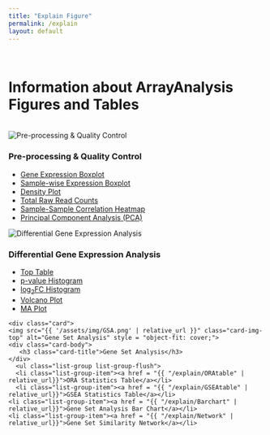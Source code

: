```yaml
---
title: "Explain Figure"
permalink: /explain
layout: default
---
```

<br>
<div class="container px-1">
<h1>Information about ArrayAnalysis Figures and Tables</h1>
<br>
<div class="card-deck text-center">

  <div class="card">
    <img src="{{ '/assets/img/QC.png' | relative_url }}" class="card-img-top" alt="Pre-processing & Quality Control" style = "object-fit: cover;">
    <div class="card-body">
      <h3 class="card-title">Pre-processing & Quality Control</h3>
    </div>
      <ul class="list-group list-group-flush">
    <li class="list-group-item"><a href = "{{ "/explain/Geneboxplot" | relative_url}}">Gene Expression Boxplot</a></li>
    <li class="list-group-item"><a href = "{{ "/explain/Sampleboxplot" | relative_url}}">Sample-wise Expression Boxplot</a></li>
    <li class="list-group-item"><a href = "{{ "/explain/Densityplot" | relative_url}}">Density Plot</a></li>
    <li class="list-group-item"><a href = "{{ "/explain/Readcount" | relative_url}}">Total Raw Read Counts</a></li>
    <li class="list-group-item"><a href = "{{ "/explain/Sampleheatmap" | relative_url}}">Sample-Sample Correlation Heatmap</a></li>
    <li class="list-group-item"><a href = "{{ "/explain/PCA" | relative_url}}">Principal Component Analysis (PCA)</a></li>
  </ul>
  </div>
  
  <div class="card">
    <img src="{{ '/assets/img/DEA.png' | relative_url }}" class="card-img-top" alt="Differential Gene Expression Analysis" style = "object-fit: cover;">
    <div class="card-body">
       <h3 class="card-title">Differential Gene Expression Analysis</h3>
    </div>
      <ul class="list-group list-group-flush">
    <li class="list-group-item"><a href = "{{ "/explain/Toptable" | relative_url}}">Top Table</a></li>
    <li class="list-group-item"><a href = "{{ "/explain/Phistogram" | relative_url}}">p-value Histogram</a></li>
    <li class="list-group-item"><a href = "{{ "/explain/logFChistogram" | relative_url}}">log<sub>2</sub>FC Histogram</a></li>
    <li class="list-group-item"><a href = "{{ "/explain/Volcanoplot" | relative_url}}">Volcano Plot</a></li>
    <li class="list-group-item"><a href = "{{ "/explain/MAplot" | relative_url}}">MA Plot</a></li>
  </ul>
  </div>
  
    <div class="card">
    <img src="{{ '/assets/img/GSA.png' | relative_url }}" class="card-img-top" alt="Gene Set Analysis" style = "object-fit: cover;">
    <div class="card-body">
       <h3 class="card-title">Gene Set Analysis</h3>
    </div>
      <ul class="list-group list-group-flush">
      <li class="list-group-item"><a href = "{{ "/explain/ORAtable" | relative_url}}">ORA Statistics Table</a></li>
      <li class="list-group-item"><a href = "{{ "/explain/GSEAtable" | relative_url}}">GSEA Statistics Table</a></li>
    <li class="list-group-item"><a href = "{{ "/explain/Barchart" | relative_url}}">Gene Set Analysis Bar Chart</a></li>
    <li class="list-group-item"><a href = "{{ "/explain/Network" | relative_url}}">Gene Set Similarity Network</a></li>
  </ul>
  </div>
  
  
</div>
<br>
<br>




